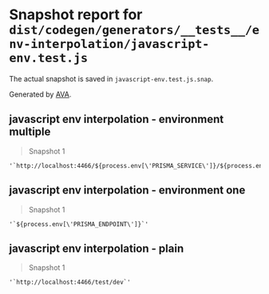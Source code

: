 # Snapshot report for `dist/codegen/generators/__tests__/env-interpolation/javascript-env.test.js`

The actual snapshot is saved in `javascript-env.test.js.snap`.

Generated by [AVA](https://ava.li).

## javascript env interpolation - environment multiple

> Snapshot 1

    '`http://localhost:4466/${process.env[\'PRISMA_SERVICE\']}/${process.env[\'PRISMA_STAGE\']}`'

## javascript env interpolation - environment one

> Snapshot 1

    '`${process.env[\'PRISMA_ENDPOINT\']}`'

## javascript env interpolation - plain

> Snapshot 1

    '`http://localhost:4466/test/dev`'
